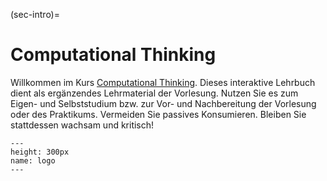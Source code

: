 (sec-intro)=
# Computational Thinking

Willkommen im Kurs [Computational Thinking](sec-what-is-ct).
Dieses interaktive Lehrbuch dient als ergänzendes Lehrmaterial der Vorlesung. 
Nutzen Sie es zum Eigen- und Selbststudium bzw. zur Vor- und Nachbereitung der Vorlesung oder des Praktikums.
Vermeiden Sie passives Konsumieren.
Bleiben Sie stattdessen wachsam und kritisch!

```{figure} ./figs/logo.png
---
height: 300px
name: logo
---
```